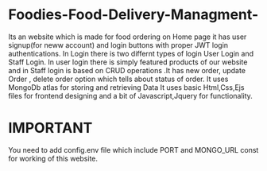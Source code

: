 # Foodies-Food-Delivery-Managment-
Its an website which is made for food ordering on Home page it has user signup(for neww account) and login buttons with proper JWT login authentications. In Login there is two differnt types of login User Login and Staff Login.
In user login there is simply featured products of our website and in Staff login is based on CRUD operations .It has new order, update Order , delete order option which tells about status of order.
It uses MongoDb atlas for storing and retrieving Data
It uses basic Html,Css,Ejs files for frontend designing and a bit of Javascript,Jquery for functionality.

# IMPORTANT
You need to add config.env file which include PORT and MONGO_URL const for working of this website.
